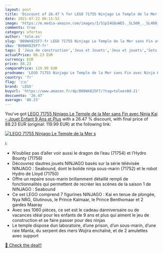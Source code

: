 ```yaml
---
layout: post
title: 'Discount of 26.47 % for LEGO 71755 Ninjago Le Temple de la Mer s'
date: 2021-07-22 06:15:52
image: 'https://m.media-amazon.com/images/I/51pI4GQvWES._SL500_._SL400_.jpg'
comments: true
category: ofertas
author: 'tole.es'
slug: 'B08WX825F7-fr LEGO 71755 Ninjago Le Temple de la Mer sans Fin avec Ninja...'
sku: 'B08WX825F7-fr'
tags: [ 'Jeux de construction','Jeux et Jouets','Jeux et jouets','Sets de jeux de construction','lego', ]
actualPrice: 88.23 EUR
currency: EUR
price: 88.23
comparePrice: 119.99 EUR
prodname: 'LEGO 71755 Ninjago Le Temple de la Mer sans Fin avec Ninja Kai – Jouet Enfant 9 Ans et Plus'
country: 'fr'
flag: '🇫🇷'
brand: 'LEGO'
buyurl: 'https://www.amazon.fr/dp/B08WX825F7/?tag=tolees0d-21'
descuento: '26.47'
average: '88.23'
---
```


You've got [LEGO 71755 Ninjago Le Temple de la Mer sans Fin avec Ninja Kai – Jouet Enfant 9 Ans et Plus](https://www.amazon.fr/dp/B08WX825F7/?tag=tolees0d-21) with a  26.47 % discount, with final price of 88.23 EUR (original: 119.99 EUR) at the following link:

[![LEGO 71755 Ninjago Le Temple de la Mer s](https://m.media-amazon.com/images/I/51pI4GQvWES._SL500_._SL400_.jpg)](https://www.amazon.fr/dp/B08WX825F7/?tag=tolees0d-21)

ℹ️:

- N’oubliez pas d’aller voir aussi le dragon de l’eau (71754) et l’Hydro Bounty (71756)
- Découvrez dautres jouets NINJAGO basés sur la série télévisée NINJAGO : Seabound, dont le bolide ninja sous-marin (71752) et le robot Hydro de Lloyd (71750)
- Offre un repaire sous-marin brillamment détaillé rempli de fonctionnalités qui permettent de recréer les scènes de la saison 1 de NINJAGO : Seabound
- Ce set LEGO comprend 7 figurines NINJAGO : Kai en tenue de plongée, Nya NRG, Glutinous, le Prince Kalmaar, le Prince Benthomaar et 2 gardes Maaray
- Avec ses 1060 pièces, ce set est le cadeau danniversaire ou de vacances idéal pour les enfants de 9 ans et plus qui aiment le jeu de construction et se faire passer pour des ninjas
- Le temple dispose dun laboratoire, d’une prison, d’un sous-marin, d’une raie Manta, du serpent des mers Wojira enchaîné, et de 2 amulettes avec support

[🛒 Check the deal!!](https://www.amazon.fr/dp/B08WX825F7/?tag=tolees0d-21)

